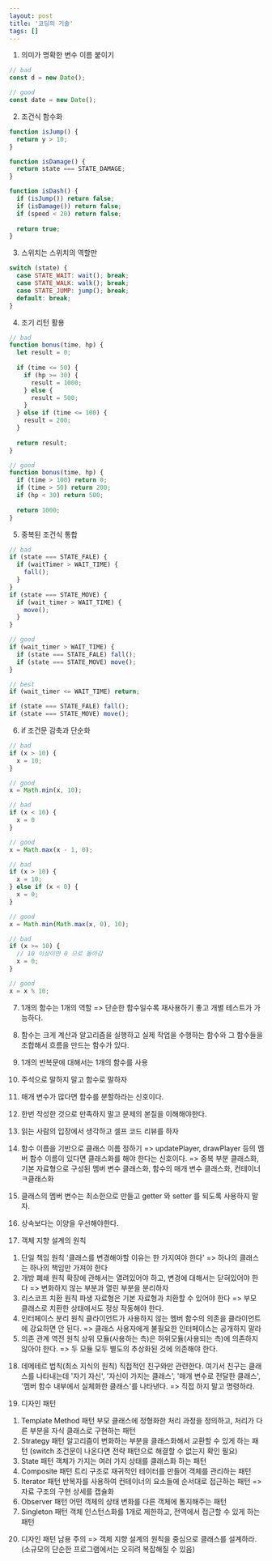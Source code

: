```yaml
---
layout: post
title: '코딩의 기술'
tags: []
---
```


1. 의미가 명확한 변수 이름 붙이기
```javascript
// bad
const d = new Date();

// good
const date = new Date();
```

2. 조건식 함수화
```javascript
function isJump() {
  return y > 10;
}

function isDamage() {
  return state === STATE_DAMAGE;
}

function isDash() {
  if (isJump()) return false;
  if (isDamage()) return false;
  if (speed < 20) return false;
  
  return true;
}
```

3. 스위치는 스위치의 역할만
```javascript
switch (state) {
  case STATE_WAIT: wait(); break;
  case STATE_WALK: walk(); break;
  case STATE_JUMP: jump(); break;
  default: break;
}
```

4. 조기 리턴 활용
```javascript
// bad
function bonus(time, hp) {
  let result = 0;
  
  if (time <= 50) {
    if (hp >= 30) {
      result = 1000;
    } else {
      result = 500;
    }
  } else if (time <= 100) {
    result = 200;
  }
  
  return result;
}

// good
function bonus(time, hp) {
  if (time > 100) return 0;
  if (time > 50) return 200;
  if (hp < 30) return 500;
  
  return 1000;
}
```

5. 중복된 조건식 통합
```javascript
// bad
if (state === STATE_FALE) {
  if (waitTimer > WAIT_TIME) {
    fall();
  }
}
if (state === STATE_MOVE) {
  if (wait_timer > WAIT_TIME) {
    move();
  }
}

// good
if (wait_timer > WAIT_TIME) {
  if (state === STATE_FALE) fall();
  if (state === STATE_MOVE) move();
}

// best
if (wait_timer <= WAIT_TIME) return;

if (state === STATE_FALE) fall();
if (state === STATE_MOVE) move();
```

6. if 조건문 감축과 단순화
```javascript
// bad
if (x > 10) {
  x = 10;
}

// good
x = Math.min(x, 10);

// bad 
if (x < 10) {
  x = 0
}

// good
x = Math.max(x - 1, 0);

// bad
if (x > 10) {
  x = 10;
} else if (x < 0) {
  x = 0;
}

// good
x = Math.min(Math.max(x, 0), 10);

// bad
if (x >= 10) {
  // 10 이상이면 0 으로 돌아감
  x = 0;
}

// good
x = x % 10;
```

7. 1개의 함수는 1개의 역할
=> 단순한 함수일수록 재사용하기 좋고 개별 테스트가 가능하다.

8. 함수는 크게 계산과 알고리즘을 실행하고 실제 작업을 수행하는 함수와 그 함수들을 조합해서 흐름을 만드는 함수가 있다.

9. 1개의 반복문에 대해서는 1개의 함수를 사용

10. 주석으로 말하지 말고 함수로 말하자

11. 매개 변수가 많다면 함수를 분할하라는 신호이다.

12. 한번 작성한 것으로 만족하지 말고 문제의 본질을 이해해야한다.

13. 읽는 사람의 입장에서 생각하고 셀프 코드 리뷰를 하자

14. 함수 이름을 기반으로 클래스 이름 정하기
=> updatePlayer, drawPlayer 등의 멤버 함수 이름이 있다면 클래스화를 해야 한다는 신호이다.
=> 중복 부분 클래스화, 기본 자료형으로 구성된 멤버 변수 클래스화, 함수의 매개 변수 클래스화, 컨테이너 ㅋ클래스화

15. 클래스의 멤버 변수는 최소한으로 만들고 getter 와 setter 를 되도록 사용하지 말자. 

16. 상속보다는 이양을 우선해야한다.

17. 객체 지향 설계의 원칙
1) 단일 책임 원칙
'클래스를 변경해야할 이유는 한 가지여야 한다' => 하나의 클래스는 하나의 책임만 가져야 한다
2) 개방 폐쇄 원칙
확장에 관해서는 열려있어야 하고, 변경에 대해서는 닫혀있어야 한다 => 변화하지 않는 부분과 열린 부분을 분리하자
3) 리스코프 치환 원칙
파생 자료형은 기본 자료형과 치환할 수 있어야 한다 => 부모 클래스로 치환한 상태에서도 정상 작동해야 한다.
4) 인터페이스 분리 원칙
클라이언트가 사용하지 않는 멤버 함수의 의존을 클라이언트에 강요하면 안 된다. => 클래스 사용자에게 불필요한 인터페이스는 공개하지 말라
5) 의존 관계 역전 원칙
상위 모듈(사용하는 측)은 하위모듈(사용되는 측)에 의존하지 않아야 한다. => 두 모듈 모두 별도의 추상화된 것에 의존해야 한다.

18. 데메테르 법칙(최소 지식의 원칙)
직접적인 친구와만 관련한다. 여기서 친구는 클래스를 나타내는데 '자기 자신', '자신이 가지는 클래스', '매개 변수로 전달한 클래스', '멤버 함수 내부에서 실체화한 클래스'를 나타낸다. => 직접 하지 말고 명령하라.

19. 디자인 패턴
1) Template Method 패턴
부모 클래스에 정형화한 처리 과정을 정의하고, 처리가 다른 부분을 자식 클래스로 구현하는 패턴
2) Strategy 패턴
알고리즘이 변화하는 부분을 클래스화해서 교환할 수 있게 하는 패턴 (switch 조건문이 나온다면 전략 패턴으로 해결할 수 없는지 확인 필요)
3) State 패턴
객체가 가지는 여러 가지 상태를 클래스화 하는 패턴
4) Composite 패턴
트리 구조로 재귀적인 테이터를 만들어 객체를 관리하는 패턴
5) Iterator 패턴
반복자를 사용하여 컨테이너의 요소들에 순서대로 접근하는 패턴 => 자료 구조의 구현 상세를 캡슐화
6) Observer 패턴
어떤 객체의 상태 변화를 다른 객체에 통지해주는 패턴
7) Singleton 패턴
객체 인스턴스화를 1개로 제한하고, 전역에서 접근할 수 있게 하는 패턴

20. 디자인 패턴 남용 주의 => 객체 지향 설계의 원칙을 중심으로 클래스를 설계하라.(소규모의 단순한 프로그램에서는 오히려 복잡해질 수 있음)
